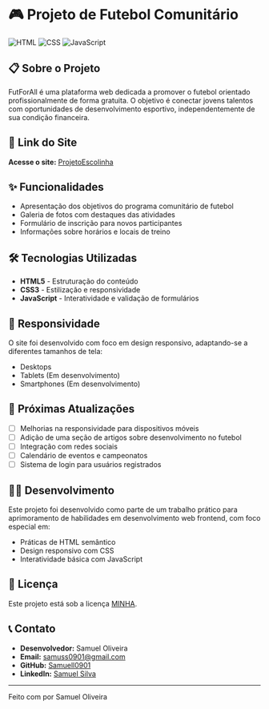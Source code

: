 # 🎮 Projeto de Futebol Comunitário

![HTML](https://img.shields.io/badge/HTML5-E34F26?style=for-the-badge&logo=html5&logoColor=white) ![CSS](https://img.shields.io/badge/CSS3-1572B6?style=for-the-badge&logo=css3&logoColor=white) ![JavaScript](https://img.shields.io/badge/JavaScript-F7DF1E?style=for-the-badge&logo=javascript&logoColor=black)

## 📋 Sobre o Projeto

FutForAll é uma plataforma web dedicada a promover o futebol orientado profissionalmente de forma gratuita. O objetivo é conectar jovens talentos com oportunidades de desenvolvimento esportivo, independentemente de sua condição financeira.

## 🚀 Link do Site

**Acesse o site:** [ProjetoEscolinha](https://samuell0901.github.io/Trabalho-sexta/)

## ✨ Funcionalidades

- Apresentação dos objetivos do programa comunitário de futebol
- Galeria de fotos com destaques das atividades
- Formulário de inscrição para novos participantes
- Informações sobre horários e locais de treino


## 🛠️ Tecnologias Utilizadas

- **HTML5** - Estruturação do conteúdo
- **CSS3** - Estilização e responsividade
- **JavaScript** - Interatividade e validação de formulários

## 📱 Responsividade

O site foi desenvolvido com foco em design responsivo, adaptando-se a diferentes tamanhos de tela:
- Desktops
- Tablets (Em desenvolvimento)
- Smartphones (Em desenvolvimento)



## 🔄 Próximas Atualizações

- [ ] Melhorias na responsividade para dispositivos móveis
- [ ] Adição de uma seção de artigos sobre desenvolvimento no futebol
- [ ] Integração com redes sociais
- [ ] Calendário de eventos e campeonatos
- [ ] Sistema de login para usuários registrados

## 👨‍💻 Desenvolvimento

Este projeto foi desenvolvido como parte de um trabalho prático para aprimoramento de habilidades em desenvolvimento web frontend, com foco especial em:

- Práticas de HTML semântico
- Design responsivo com CSS
- Interatividade básica com JavaScript



## 📝 Licença

Este projeto está sob a licença [MINHA](./LICENSE).

## 📞 Contato

- **Desenvolvedor:** Samuel Oliveira
- **Email:** samuss0901@gmail.com
- **GitHub:** [Samuell0901](https://github.com/Samuell0901)
- **LinkedIn:** [Samuel Silva](https://www.linkedin.com/in/samuel-silva0901/)

---

 Feito com  por Samuel Oliveira 
